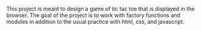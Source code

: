 This project is meant to design a game of tic tac toe that is displayed in the browser. The goal of the project is to work with factory functions and modules in addition to the usual practice with html, css, and javascript.
